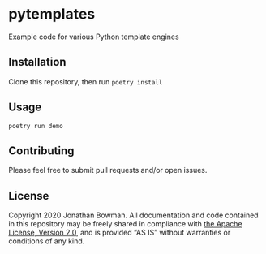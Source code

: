# pytemplates

Example code for various Python template engines

## Installation

Clone this repository, then run `poetry install`

## Usage

```console
poetry run demo
```

## Contributing

Please feel free to submit pull requests and/or open issues.

## License

Copyright 2020 Jonathan Bowman. All documentation and code contained in this repository may be freely shared in compliance with [the Apache License, Version 2.0][apache 2.0], and is provided “AS IS” without warranties or conditions of any kind.

[apache 2.0]: http://www.apache.org/licenses/LICENSE-2.0
[httpx]: https://www.python-httpx.org/
[salesforce rest api]: https://developer.salesforce.com/docs/atlas.en-us.api_rest.meta/api_rest/
[salesforce]: https://developer.salesforce.com/
